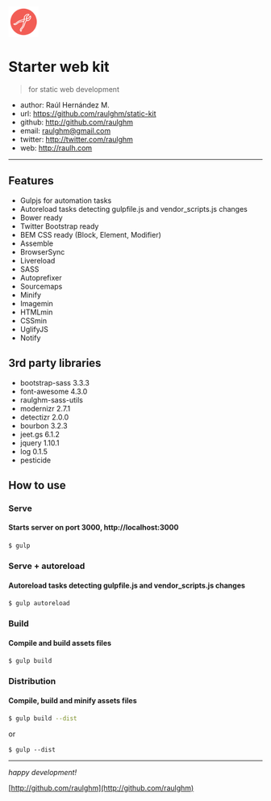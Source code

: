 <img width="60" src="src/images/favicon.png"/>

# Starter web kit
> for static web development

*	author: Raúl Hernández M.
*	url: https://github.com/raulghm/static-kit
*	github: http://github.com/raulghm
*	email: raulghm@gmail.com
*	twitter: http://twitter.com/raulghm
*	web: http://raulh.com

---

## Features

* Gulpjs for automation tasks
* Autoreload tasks detecting gulpfile.js and vendor_scripts.js changes
* Bower ready
* Twitter Bootstrap ready
* BEM CSS ready (Block, Element, Modifier)
* Assemble
* BrowserSync
* Livereload
* SASS
* Autoprefixer
* Sourcemaps
* Minify
* Imagemin
* HTMLmin
* CSSmin
* UglifyJS
* Notify

## 3rd party libraries
* bootstrap-sass 3.3.3
* font-awesome 4.3.0
* raulghm-sass-utils
* modernizr 2.7.1
* detectizr 2.0.0
* bourbon 3.2.3
* jeet.gs 6.1.2
* jquery 1.10.1
* log 0.1.5
* pesticide

## How to use

### Serve
#### Starts server on port 3000, http://localhost:3000

```
$ gulp 
```

### Serve + autoreload
#### Autoreload tasks detecting gulpfile.js and vendor_scripts.js changes

```
$ gulp autoreload
```

### Build
#### Compile and build assets files

```
$ gulp build 
```

### Distribution
#### Compile, build and minify assets files

``` bash
$ gulp build --dist
```
or
```
$ gulp --dist
```

---

*happy development!*

[http://github.com/raulghm](http://github.com/raulghm)
